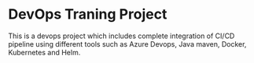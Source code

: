 # DevOps Traning Project

 This is a devops project which includes complete integration of CI/CD pipeline using different tools such as Azure Devops, Java maven, Docker, Kubernetes and Helm.